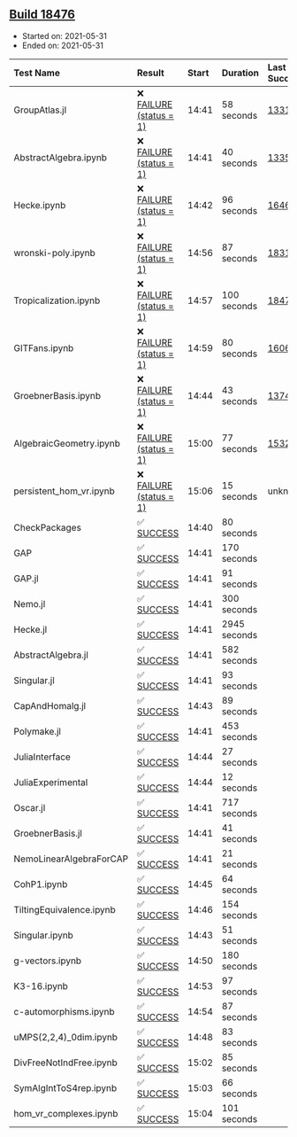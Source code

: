 ## [Build 18476](https://oscarci.mathematik.uni-kl.de/job/oscar/18476/)

* Started on: 2021-05-31
* Ended on: 2021-05-31

| Test Name    | Result | Start | Duration | Last Success | First Failure |
|:-------------|:-------|:------|:---------|:-------------|:--------------|
| GroupAtlas.jl | ❌ [FAILURE (status = 1)](https://oscarci.mathematik.uni-kl.de/job/oscar/18476/artifact/logs/build-18476/GroupAtlas.jl.log) | 14:41 | 58 seconds | [13311](https://oscarci.mathematik.uni-kl.de/job/oscar/13311/) | [13312](https://oscarci.mathematik.uni-kl.de/job/oscar/13312/) |
| AbstractAlgebra.ipynb | ❌ [FAILURE (status = 1)](https://oscarci.mathematik.uni-kl.de/job/oscar/18476/artifact/logs/build-18476/AbstractAlgebra.ipynb.log) | 14:41 | 40 seconds | [13355](https://oscarci.mathematik.uni-kl.de/job/oscar/13355/) | [13356](https://oscarci.mathematik.uni-kl.de/job/oscar/13356/) |
| Hecke.ipynb | ❌ [FAILURE (status = 1)](https://oscarci.mathematik.uni-kl.de/job/oscar/18476/artifact/logs/build-18476/Hecke.ipynb.log) | 14:42 | 96 seconds | [16463](https://oscarci.mathematik.uni-kl.de/job/oscar/16463/) | [16464](https://oscarci.mathematik.uni-kl.de/job/oscar/16464/) |
| wronski-poly.ipynb | ❌ [FAILURE (status = 1)](https://oscarci.mathematik.uni-kl.de/job/oscar/18476/artifact/logs/build-18476/wronski-poly.ipynb.log) | 14:56 | 87 seconds | [18314](https://oscarci.mathematik.uni-kl.de/job/oscar/18314/) | [18315](https://oscarci.mathematik.uni-kl.de/job/oscar/18315/) |
| Tropicalization.ipynb | ❌ [FAILURE (status = 1)](https://oscarci.mathematik.uni-kl.de/job/oscar/18476/artifact/logs/build-18476/Tropicalization.ipynb.log) | 14:57 | 100 seconds | [18475](https://oscarci.mathematik.uni-kl.de/job/oscar/18475/) | [18476](https://oscarci.mathematik.uni-kl.de/job/oscar/18476/) |
| GITFans.ipynb | ❌ [FAILURE (status = 1)](https://oscarci.mathematik.uni-kl.de/job/oscar/18476/artifact/logs/build-18476/GITFans.ipynb.log) | 14:59 | 80 seconds | [16068](https://oscarci.mathematik.uni-kl.de/job/oscar/16068/) | [16069](https://oscarci.mathematik.uni-kl.de/job/oscar/16069/) |
| GroebnerBasis.ipynb | ❌ [FAILURE (status = 1)](https://oscarci.mathematik.uni-kl.de/job/oscar/18476/artifact/logs/build-18476/GroebnerBasis.ipynb.log) | 14:44 | 43 seconds | [13748](https://oscarci.mathematik.uni-kl.de/job/oscar/13748/) | [13749](https://oscarci.mathematik.uni-kl.de/job/oscar/13749/) |
| AlgebraicGeometry.ipynb | ❌ [FAILURE (status = 1)](https://oscarci.mathematik.uni-kl.de/job/oscar/18476/artifact/logs/build-18476/AlgebraicGeometry.ipynb.log) | 15:00 | 77 seconds | [15322](https://oscarci.mathematik.uni-kl.de/job/oscar/15322/) | [15323](https://oscarci.mathematik.uni-kl.de/job/oscar/15323/) |
| persistent_hom_vr.ipynb | ❌ [FAILURE (status = 1)](https://oscarci.mathematik.uni-kl.de/job/oscar/18476/artifact/logs/build-18476/persistent_hom_vr.ipynb.log) | 15:06 | 15 seconds | unknown | unknown |
| CheckPackages | ✅ [SUCCESS](https://oscarci.mathematik.uni-kl.de/job/oscar/18476/artifact/logs/build-18476/CheckPackages.log) | 14:40 | 80 seconds |  |  |
| GAP | ✅ [SUCCESS](https://oscarci.mathematik.uni-kl.de/job/oscar/18476/artifact/logs/build-18476/GAP.log) | 14:41 | 170 seconds |  |  |
| GAP.jl | ✅ [SUCCESS](https://oscarci.mathematik.uni-kl.de/job/oscar/18476/artifact/logs/build-18476/GAP.jl.log) | 14:41 | 91 seconds |  |  |
| Nemo.jl | ✅ [SUCCESS](https://oscarci.mathematik.uni-kl.de/job/oscar/18476/artifact/logs/build-18476/Nemo.jl.log) | 14:41 | 300 seconds |  |  |
| Hecke.jl | ✅ [SUCCESS](https://oscarci.mathematik.uni-kl.de/job/oscar/18476/artifact/logs/build-18476/Hecke.jl.log) | 14:41 | 2945 seconds |  |  |
| AbstractAlgebra.jl | ✅ [SUCCESS](https://oscarci.mathematik.uni-kl.de/job/oscar/18476/artifact/logs/build-18476/AbstractAlgebra.jl.log) | 14:41 | 582 seconds |  |  |
| Singular.jl | ✅ [SUCCESS](https://oscarci.mathematik.uni-kl.de/job/oscar/18476/artifact/logs/build-18476/Singular.jl.log) | 14:41 | 93 seconds |  |  |
| CapAndHomalg.jl | ✅ [SUCCESS](https://oscarci.mathematik.uni-kl.de/job/oscar/18476/artifact/logs/build-18476/CapAndHomalg.jl.log) | 14:43 | 89 seconds |  |  |
| Polymake.jl | ✅ [SUCCESS](https://oscarci.mathematik.uni-kl.de/job/oscar/18476/artifact/logs/build-18476/Polymake.jl.log) | 14:41 | 453 seconds |  |  |
| JuliaInterface | ✅ [SUCCESS](https://oscarci.mathematik.uni-kl.de/job/oscar/18476/artifact/logs/build-18476/JuliaInterface.log) | 14:44 | 27 seconds |  |  |
| JuliaExperimental | ✅ [SUCCESS](https://oscarci.mathematik.uni-kl.de/job/oscar/18476/artifact/logs/build-18476/JuliaExperimental.log) | 14:44 | 12 seconds |  |  |
| Oscar.jl | ✅ [SUCCESS](https://oscarci.mathematik.uni-kl.de/job/oscar/18476/artifact/logs/build-18476/Oscar.jl.log) | 14:41 | 717 seconds |  |  |
| GroebnerBasis.jl | ✅ [SUCCESS](https://oscarci.mathematik.uni-kl.de/job/oscar/18476/artifact/logs/build-18476/GroebnerBasis.jl.log) | 14:41 | 41 seconds |  |  |
| NemoLinearAlgebraForCAP | ✅ [SUCCESS](https://oscarci.mathematik.uni-kl.de/job/oscar/18476/artifact/logs/build-18476/NemoLinearAlgebraForCAP.log) | 14:41 | 21 seconds |  |  |
| CohP1.ipynb | ✅ [SUCCESS](https://oscarci.mathematik.uni-kl.de/job/oscar/18476/artifact/logs/build-18476/CohP1.ipynb.log) | 14:45 | 64 seconds |  |  |
| TiltingEquivalence.ipynb | ✅ [SUCCESS](https://oscarci.mathematik.uni-kl.de/job/oscar/18476/artifact/logs/build-18476/TiltingEquivalence.ipynb.log) | 14:46 | 154 seconds |  |  |
| Singular.ipynb | ✅ [SUCCESS](https://oscarci.mathematik.uni-kl.de/job/oscar/18476/artifact/logs/build-18476/Singular.ipynb.log) | 14:43 | 51 seconds |  |  |
| g-vectors.ipynb | ✅ [SUCCESS](https://oscarci.mathematik.uni-kl.de/job/oscar/18476/artifact/logs/build-18476/g-vectors.ipynb.log) | 14:50 | 180 seconds |  |  |
| K3-16.ipynb | ✅ [SUCCESS](https://oscarci.mathematik.uni-kl.de/job/oscar/18476/artifact/logs/build-18476/K3-16.ipynb.log) | 14:53 | 97 seconds |  |  |
| c-automorphisms.ipynb | ✅ [SUCCESS](https://oscarci.mathematik.uni-kl.de/job/oscar/18476/artifact/logs/build-18476/c-automorphisms.ipynb.log) | 14:54 | 87 seconds |  |  |
| uMPS(2,2,4)_0dim.ipynb | ✅ [SUCCESS](https://oscarci.mathematik.uni-kl.de/job/oscar/18476/artifact/logs/build-18476/uMPS-2-2-4-_0dim.ipynb.log) | 14:48 | 83 seconds |  |  |
| DivFreeNotIndFree.ipynb | ✅ [SUCCESS](https://oscarci.mathematik.uni-kl.de/job/oscar/18476/artifact/logs/build-18476/DivFreeNotIndFree.ipynb.log) | 15:02 | 85 seconds |  |  |
| SymAlgIntToS4rep.ipynb | ✅ [SUCCESS](https://oscarci.mathematik.uni-kl.de/job/oscar/18476/artifact/logs/build-18476/SymAlgIntToS4rep.ipynb.log) | 15:03 | 66 seconds |  |  |
| hom_vr_complexes.ipynb | ✅ [SUCCESS](https://oscarci.mathematik.uni-kl.de/job/oscar/18476/artifact/logs/build-18476/hom_vr_complexes.ipynb.log) | 15:04 | 101 seconds |  |  |
